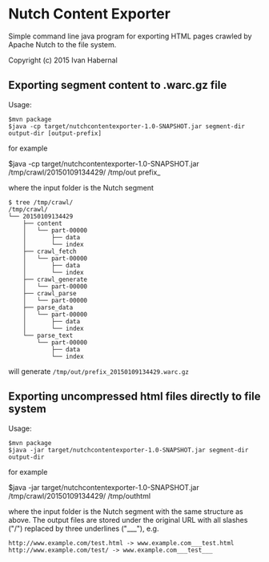 # Nutch Content Exporter

Simple command line java program for exporting HTML pages crawled by Apache Nutch to the file system.

Copyright (c) 2015 Ivan Habernal

## Exporting segment content to .warc.gz file

Usage:

    $mvn package
    $java -cp target/nutchcontentexporter-1.0-SNAPSHOT.jar segment-dir output-dir [output-prefix]

for example

   $java -cp target/nutchcontentexporter-1.0-SNAPSHOT.jar /tmp/crawl/20150109134429/ /tmp/out prefix_

where the input folder is the Nutch segment

    $ tree /tmp/crawl/
    /tmp/crawl/
    └── 20150109134429
        ├── content
        │   └── part-00000
        │       ├── data
        │       └── index
        ├── crawl_fetch
        │   └── part-00000
        │       ├── data
        │       └── index
        ├── crawl_generate
        │   └── part-00000
        ├── crawl_parse
        │   └── part-00000
        ├── parse_data
        │   └── part-00000
        │       ├── data
        │       └── index
        └── parse_text
            └── part-00000
                ├── data
                └── index

will generate `/tmp/out/prefix_20150109134429.warc.gz`

## Exporting uncompressed html files directly to file system

Usage:

    $mvn package
    $java -jar target/nutchcontentexporter-1.0-SNAPSHOT.jar segment-dir output-dir

for example

   $java -jar target/nutchcontentexporter-1.0-SNAPSHOT.jar /tmp/crawl/20150109134429/ /tmp/outhtml

where the input folder is the Nutch segment with the same structure as above. The output files are stored under the original URL with all slashes ("/") replaced by three
underlines ("___"), e.g.

    http://www.example.com/test.html -> www.example.com___test.html
    http://www.example.com/test/ -> www.example.com___test___